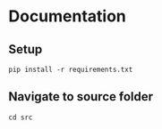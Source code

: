 # Documentation

## Setup
```
pip install -r requirements.txt
```

## Navigate to source folder
```
cd src
```
